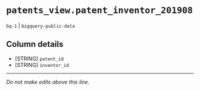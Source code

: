# `patents_view.patent_inventor_201908`
`bq-1` | `bigquery-public-data`

## Column details
* [STRING]    `patent_id`
* [STRING]    `inventor_id`

-------------------------------------------------------------------------------
*Do not make edits above this line.*
